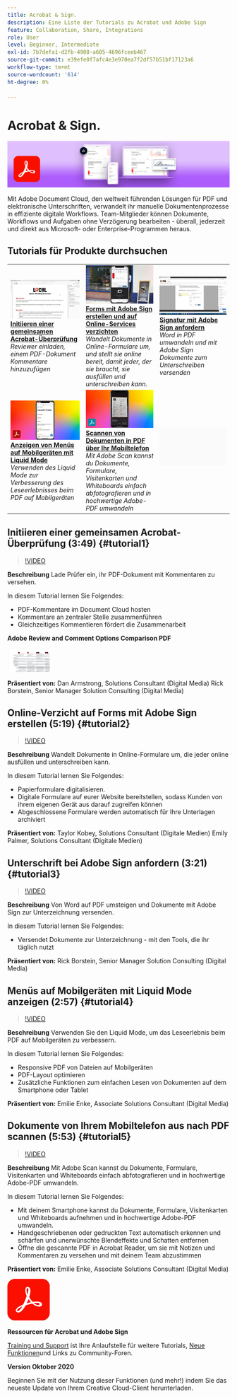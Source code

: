 ```yaml
---
title: Acrobat & Sign.
description: Eine Liste der Tutorials zu Acrobat und Adobe Sign
feature: Collaboration, Share, Integrations
role: User
level: Beginner, Intermediate
exl-id: 7b7defa1-d2fb-4908-a605-4696fceeb467
source-git-commit: e39efe0f7afc4e3e970ea7f2df57b51bf17123a6
workflow-type: tm+mt
source-wordcount: '614'
ht-degree: 0%

---
```


# Acrobat &amp; Sign.

![Tutorial Hero Image](../assets/DC.jpg)

Mit Adobe Document Cloud, den weltweit führenden Lösungen für PDF und elektronische Unterschriften, verwandelt ihr manuelle Dokumentenprozesse in effiziente digitale Workflows. Team-Mitglieder können Dokumente, Workflows und Aufgaben ohne Verzögerung bearbeiten - überall, jederzeit und direkt aus Microsoft- oder Enterprise-Programmen heraus.

## Tutorials für Produkte durchsuchen

<table style="table-layout:fixed">
<tr>
 <td>
   <a href="acrobat-sign.md#tutorial1">
      <img alt="Initiieren einer gemeinsamen Acrobat-Überprüfung" src="../assets/acrobat_sharedreview_armstrong.jpg" />
   </a>
    <div>
   <a href="acrobat-sign.md#tutorial1"><strong>Initiieren einer gemeinsamen Acrobat-Überprüfung</strong></a>
    </div>
    <em>Reviewer einladen, einem PDF-Dokument Kommentare hinzuzufügen</em>
    <br>
  </td>
  <td>
    <a href="acrobat-sign.md#tutorial2">
        <img alt="Forms mit Adobe Sign erstellen und auf Online-Services verzichten" src="../assets/sign_webforms_palmer-kobey_thumbnail.jpg" />
    </a>
    <div>
    <a href="acrobat-sign.md#tutorial2"><strong>Forms mit Adobe Sign erstellen und auf Online-Services verzichten</strong></a>
    </div>
    <em>Wandelt Dokumente in Online-Formulare um, und stellt sie online bereit, damit jeder, der sie braucht, sie ausfüllen und unterschreiben kann.</em>
    <br>
  </td>
  <td>
   <a href="acrobat-sign.md#tutorial3">
      <img alt="Signatur mit Adobe Sign anfordern" src="../assets/sign_request-signature_borstein_thumbnail.jpg" />
   </a>
    <div>
    <a href="acrobat-sign.md#tutorial3"><strong>Signatur mit Adobe Sign anfordern</strong></a>
    </div>
    <em>Word in PDF umwandeln und mit Adobe Sign Dokumente zum Unterschreiben versenden</em>
    <br>
  </td>
</tr>
<tr>
 <td>
   <a href="acrobat-sign.md#tutorial4">
      <img alt="Anzeigen von Menüs auf Mobilgeräten mit Liquid Mode" src="../assets/acrobat_liquidmode_enke_thumbnail.jpg" />
   </a>
    <div>
   <a href="acrobat-sign.md#tutorial4"><strong>Anzeigen von Menüs auf Mobilgeräten mit Liquid Mode</strong></a>
    </div>
    <em>Verwenden des Liquid Mode zur Verbesserung des Leseerlebnisses beim PDF auf Mobilgeräten</em>
    <br>
  </td>
  <td>
    <a href="acrobat-sign.md#tutorial5">
        <img alt="Scannen von Dokumenten in PDF über Ihr Mobiltelefon" src="../assets/acrobat_scan_enke.jpg" />
    </a>
    <div>
    <a href="acrobat-sign.md#tutorial5"><strong>Scannen von Dokumenten in PDF über Ihr Mobiltelefon</strong></a>
    </div>
    <em>Mit Adobe Scan kannst du Dokumente, Formulare, Visitenkarten und Whiteboards einfach abfotografieren und in hochwertige Adobe-PDF umwandeln</em>
    <br>
  </td>
  <td>
    <img alt="Spacer" src="../assets/Gray_thumbnail.png" />
    <div>
    <br>
  </td>
</tr>
</table>

## Initiieren einer gemeinsamen Acrobat-Überprüfung (3:49) {#tutorial1}

>[!VIDEO](https://video.tv.adobe.com/v/326777?hidetitle=true)

**Beschreibung**
Lade Prüfer ein, ihr PDF-Dokument mit Kommentaren zu versehen.

In diesem Tutorial lernen Sie Folgendes:
* PDF-Kommentare im Document Cloud hosten
* Kommentare an zentraler Stelle zusammenführen
* Gleichzeitiges Kommentieren fördert die Zusammenarbeit

**Adobe Review and Comment Options Comparison PDF**

[![Vergleichsbild](../assets/ComparisonPDF_thumbnail_96.png)](../assets/Adobe_Review_and_Comment_Comparisons.pdf)

**Präsentiert von:**
Dan Armstrong, Solutions Consultant (Digital Media) Rick Borstein, Senior Manager Solution Consulting (Digital Media)

## Online-Verzicht auf Forms mit Adobe Sign erstellen (5:19) {#tutorial2}

>[!VIDEO](https://video.tv.adobe.com/v/326776?hidetitle=true)

**Beschreibung**
Wandelt Dokumente in Online-Formulare um, die jeder online ausfüllen und unterschreiben kann.

In diesem Tutorial lernen Sie Folgendes:
* Papierformulare digitalisieren.
* Digitale Formulare auf eurer Website bereitstellen, sodass Kunden von ihrem eigenen Gerät aus darauf zugreifen können
* Abgeschlossene Formulare werden automatisch für Ihre Unterlagen archiviert

**Präsentiert von:**
Taylor Kobey, Solutions Consultant (Digitale Medien) Emily Palmer, Solutions Consultant (Digitale Medien)

## Unterschrift bei Adobe Sign anfordern (3:21) {#tutorial3}

>[!VIDEO](https://video.tv.adobe.com/v/326801?hidetitle=true)

**Beschreibung**
Von Word auf PDF umsteigen und Dokumente mit Adobe Sign zur Unterzeichnung versenden.

In diesem Tutorial lernen Sie Folgendes:
* Versendet Dokumente zur Unterzeichnung - mit den Tools, die ihr täglich nutzt

**Präsentiert von:**
Rick Borstein, Senior Manager Solution Consulting (Digital Media)

## Menüs auf Mobilgeräten mit Liquid Mode anzeigen (2:57) {#tutorial4}

>[!VIDEO](https://video.tv.adobe.com/v/327093?hidetitle=true)

**Beschreibung**
Verwenden Sie den Liquid Mode, um das Leseerlebnis beim PDF auf Mobilgeräten zu verbessern.

In diesem Tutorial lernen Sie Folgendes:
* Responsive PDF von Dateien auf Mobilgeräten
* PDF-Layout optimieren
* Zusätzliche Funktionen zum einfachen Lesen von Dokumenten auf dem Smartphone oder Tablet

**Präsentiert von:**
Emilie Enke, Associate Solutions Consultant (Digital Media)

## Dokumente von Ihrem Mobiltelefon aus nach PDF scannen (5:53) {#tutorial5}

>[!VIDEO](https://video.tv.adobe.com/v/327094?hidetitle=true)

**Beschreibung**
Mit Adobe Scan kannst du Dokumente, Formulare, Visitenkarten und Whiteboards einfach abfotografieren und in hochwertige Adobe-PDF umwandeln.

In diesem Tutorial lernen Sie Folgendes:
* Mit deinem Smartphone kannst du Dokumente, Formulare, Visitenkarten und Whiteboards aufnehmen und in hochwertige Adobe-PDF umwandeln.
* Handgeschriebenen oder gedruckten Text automatisch erkennen und schärfen und unerwünschte Blendeffekte und Schatten entfernen
* Öffne die gescannte PDF in Acrobat Reader, um sie mit Notizen und Kommentaren zu versehen und mit deinem Team abzustimmen

**Präsentiert von:**
Emilie Enke, Associate Solutions Consultant (Digital Media)

![DC-Logo](../assets/Doc-Cloud-256.png)

**Ressourcen für Acrobat und Adobe Sign**

[Training und Support](https://helpx.adobe.com/support/document-cloud.html) ist Ihre Anlaufstelle für weitere Tutorials, [Neue Funktionen](https://helpx.adobe.com/acrobat/using/whats-new.html)und Links zu Community-Foren.

**Version Oktober 2020**

Beginnen Sie mit der Nutzung dieser Funktionen (und mehr!) indem Sie das neueste Update von Ihrem Creative Cloud-Client herunterladen.
